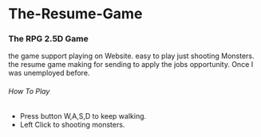 # The-Resume-Game
### The RPG 2.5D Game
the game support playing on Website. easy to play just shooting Monsters.
the resume game making for sending to apply the jobs opportunity.
Once I was unemployed before.

###### How To Play
- Press button W,A,S,D to keep walking.
- Left Click to shooting monsters.
